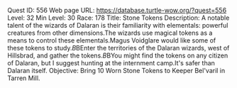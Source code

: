 Quest ID: 556
Web page URL: https://database.turtle-wow.org/?quest=556
Level: 32
Min Level: 30
Race: 178
Title: Stone Tokens
Description: A notable talent of the wizards of Dalaran is their familiarity with elementals: powerful creatures from other dimensions.The wizards use magical tokens as a means to control these elementals.Magus Voidglare would like some of these tokens to study.$B$BEnter the territories of the Dalaran wizards, west of Hillsbrad, and gather the tokens.$B$BYou might find the tokens on any citizen of Dalaran, but I suggest hunting at the internment camp.It's safer than Dalaran itself.
Objective: Bring 10 Worn Stone Tokens to Keeper Bel'varil in Tarren Mill.

